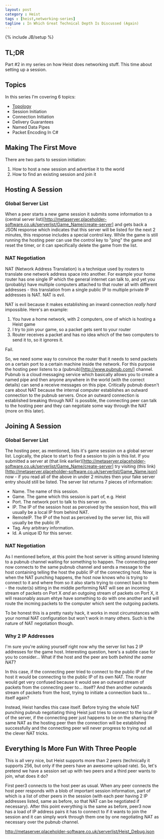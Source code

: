 ```yaml
---
layout: post
category : Heist
tags : [heist,networking-series]
tagline : In Which Great Technical Depth Is Discussed (Again)
---
```

{% include JB/setup %}


## TL;DR

Part #2 in my series on how Heist does networking stuff. This time about setting up a session.

## Topics

In this series I'm covering 6 topics:

 - [Topology](/Heist/2012/10/14/Topological-My-Dear-Watson/)
 - Session Initiation
 - Connection Initiation
 - Delivery Guarantees
 - Named Data Pipes
 - Packet Encoding In C#
 
## Making The First Move

There are two parts to session initiation:

1. How to host a new session and advertise it to the world
2. How to find an existing session and join it

## Hosting A Session

### Global Server List

When a peer starts a new game session it submits some information to a (central server list)[http://metaserver.placeholder-software.co.uk/serverlist/Game_Name/create-server] and gets back a JSON response which indicates that this server will be listed for the next 2 minutes, this response includes a special control key. While the game is still running the hosting peer can use the control key to "ping" the game and reset the timer, or it can specifically delete the game from the list.

### NAT Negotiation

NAT (Network Address Translation) is a technique used by routers to translate one network address space into another. For example your home router has one single IP which the general internet can talk to, and yet you (probably) have multiple computers attached to that router all with different addresses - this translation from a single public IP to multiple private IP addresses is NAT. NAT is evil.

NAT is evil because it makes establishing an inward connection _really hard_ impossible. Here's an example:

 1. You have a home network, with 2 computers, one of which is hosting a Heist game
 2. I try to join your game, so a packet gets sent to your router
 3. Router receives a packet and has no idea which of the two computers to send it to, so it ignores it.
 
Fail.

So, we need some way to convince the router that it needs to send packets on a certain port to a certain machine inside the network. For this purpose the hosting peer listens to a (pubnub)[http://www.pubnub.com/] channel. Pubnub is a cloud messaging service which basically allows you to create a named pipe and then anyone anywhere in the world (with the correct details) can send a receive messages on this pipe. Critically pubnub doesn't care about NAT because the internal computer establishes an outward connection to the pubnub servers. Once an outward connection is established breaking through NAT is possible, the connecting peer can talk to the hosting peer and they can negotiate some way through the NAT (more on this later).

## Joining A Session

### Global Server List

The hosting peer, as mentioned, lists it's game session on a global server list. Logically, the place to start to find a session to join is this list. If you submitted a server at (that link earlier)[http://metaserver.placeholder-software.co.uk/serverlist/Game_Name/create-server] try visiting (this link)[http://metaserver.placeholder-software.co.uk/serverlist/Game_Name.json] now - if you read all of the above in under 2 minutes then your fake server entry should still be listed. The server list returns 7 pieces of information:

 - Name. The name of this session.
 - Game. The game which this session is part of, e.g. Heist
 - Port. The network port to talk to this server on.
 - IP. The IP of the session host as perceived by the session host, this will usually be a local IP from behind NAT.
 - RemoteIP. The IP of the host as perceived by the server list, this will usually be the public IP.
 - Tag. Any arbitrary information.
 - Id. A unique ID for this server.

### NAT Negotiation
 
As I mentioned before, at this point the host server is sitting around listening to a pubnub channel waiting for something to happen. The connecting peer now connects to the same pubnub channel and sends a message to the host containing telling the host the public IP of the connecting host. Now is when the NAT punching happens, the host now knows who is trying to connect to it and where from so it also starts trying to connect back to them - the router(s) sitting in the middle performing NAT will see an incoming stream of packets on Port X _and_ an outgoing stream of packets on Port X, it will reasonably assum ehtye have something to do with one another and will route the incming packets to the computer which sent the outgoing packets.

To be honest this is a pretty nasty hack, it works in most circumstances with your normal NAT configuration but won't work in many others. Such is the nature of NAT negotiation though.

### Why 2 IP Addresses

I'm sure you're asking yourself right now why the server list has 2 IP addresses for the game host. Interesting question, here's a subtle case for you to consider... What if the host and the peer are both _behind the same NAT_?

In this case, if the connecting peer tried to connect to the public IP of the host it would be connecting to the public IP of its own NAT. The router would get very confused because it would see an outward stream of packets from the connecting peer to... itself? And then another outwards stream of packets from the host, trying to initiate a connection back to... itself again?

Instead, Heist handles this case itself. Before trying the whole NAT punching pubnub negotiating thing Heist just tries to connect to the local IP of the server, if the connecting peer just happens to be on the sharing the same NAT as the hosting peer then the connection will be established successfully and the connecting peer will never progress to trying out all the clever NAT tricks.

## Everything Is More Fun With Three People

This is all very nice, but Heist supports more than 2 peers (technically it supports 256, but only if the peers have an awesome upload rate). So, let's pretend we have a session set up with two peers and a third peer wants to join, what does it do?

First peer3 connects to the host peer as usual. When any peer connects the host peer responds with a blob of important session information, part of which is a list of other peers in the session (with each peer having 2 IP addresses listed, same as before, so that NAT can be negotiated if necessary). After this point everything is the same as before, peer3 now has a load of IP address pairs it has to connect to if it wants to join the session and it can simply work through them one by one negotiating NAT as necessary over the pubnub channel.
 
http://metaserver.placeholder-software.co.uk/serverlist/Heist_Debug.json